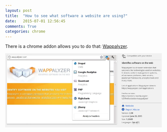 ```yaml
---
layout: post
title:  "How to see what software a website are using?"
date:   2015-07-01 12:56:45
comments: True
categories: chrome 
---
```


There is a chrome addon allows you
to do that: [Wappalyzer](https://chrome.google.com/webstore/detail/wappalyzer/gppongmhjkpfnbhagpmjfkannfbllamg?hl=en).

![pic][wappalyzer]

[wappalyzer]: /images/wappalyzer.png

